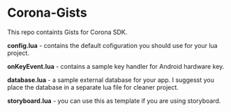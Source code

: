 Corona-Gists
============

This repo containts Gists for Corona SDK.

__config.lua__ - contains the default cofiguration you should use for your lua project.

__onKeyEvent.lua__ - contains a sample key handler for Android hardware key.

__database.lua__ - a sample external database for your app. I suggesst you place the database in a separate lua file for cleaner project.

__storyboard.lua__ - you can use this as template if you are using storyboard.
